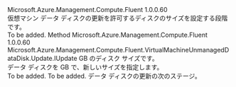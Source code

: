 <Type Name="IWithDiskSize" FullName="Microsoft.Azure.Management.Compute.Fluent.VirtualMachineUnmanagedDataDisk.Update.IWithDiskSize">
  <TypeSignature Language="C#" Value="public interface IWithDiskSize" />
  <TypeSignature Language="ILAsm" Value=".class public interface auto ansi abstract IWithDiskSize" />
  <TypeSignature Language="DocId" Value="T:Microsoft.Azure.Management.Compute.Fluent.VirtualMachineUnmanagedDataDisk.Update.IWithDiskSize" />
  <TypeSignature Language="VB.NET" Value="Public Interface IWithDiskSize" />
  <TypeSignature Language="F#" Value="type IWithDiskSize = interface" />
  <AssemblyInfo>
    <AssemblyName>Microsoft.Azure.Management.Compute.Fluent</AssemblyName>
    <AssemblyVersion>1.0.0.60</AssemblyVersion>
  </AssemblyInfo>
  <Interfaces />
  <Docs>
    <summary>
            仮想マシン データ ディスクの更新を許可するディスクのサイズを設定する段階です。
            </summary>
    <remarks>To be added.</remarks>
  </Docs>
  <Members>
    <Member MemberName="WithSizeInGB">
      <MemberSignature Language="C#" Value="public Microsoft.Azure.Management.Compute.Fluent.VirtualMachineUnmanagedDataDisk.Update.IUpdate WithSizeInGB (int sizeInGB);" />
      <MemberSignature Language="ILAsm" Value=".method public hidebysig newslot virtual instance class Microsoft.Azure.Management.Compute.Fluent.VirtualMachineUnmanagedDataDisk.Update.IUpdate WithSizeInGB(int32 sizeInGB) cil managed" />
      <MemberSignature Language="DocId" Value="M:Microsoft.Azure.Management.Compute.Fluent.VirtualMachineUnmanagedDataDisk.Update.IWithDiskSize.WithSizeInGB(System.Int32)" />
      <MemberSignature Language="VB.NET" Value="Public Function WithSizeInGB (sizeInGB As Integer) As IUpdate" />
      <MemberSignature Language="F#" Value="abstract member WithSizeInGB : int -&gt; Microsoft.Azure.Management.Compute.Fluent.VirtualMachineUnmanagedDataDisk.Update.IUpdate" Usage="iWithDiskSize.WithSizeInGB sizeInGB" />
      <MemberType>Method</MemberType>
      <AssemblyInfo>
        <AssemblyName>Microsoft.Azure.Management.Compute.Fluent</AssemblyName>
        <AssemblyVersion>1.0.0.60</AssemblyVersion>
      </AssemblyInfo>
      <ReturnValue>
        <ReturnType>Microsoft.Azure.Management.Compute.Fluent.VirtualMachineUnmanagedDataDisk.Update.IUpdate</ReturnType>
      </ReturnValue>
      <Parameters>
        <Parameter Name="sizeInGB" Type="System.Int32" />
      </Parameters>
      <Docs>
        <param name="sizeInGB">GB のディスク サイズです。</param>
        <summary>
            データ ディスクを GB で、新しいサイズを指定します。
            </summary>
        <returns>To be added.</returns>
        <remarks>To be added.</remarks>
        <return>データ ディスクの更新の次のステージ。</return>
      </Docs>
    </Member>
  </Members>
</Type>